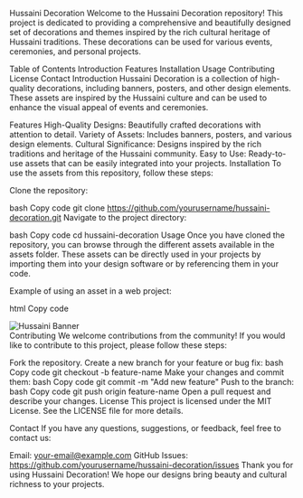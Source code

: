 Hussaini Decoration
Welcome to the Hussaini Decoration repository! This project is dedicated to providing a comprehensive and beautifully designed set of decorations and themes inspired by the rich cultural heritage of Hussaini traditions. These decorations can be used for various events, ceremonies, and personal projects.

Table of Contents
Introduction
Features
Installation
Usage
Contributing
License
Contact
Introduction
Hussaini Decoration is a collection of high-quality decorations, including banners, posters, and other design elements. These assets are inspired by the Hussaini culture and can be used to enhance the visual appeal of events and ceremonies.

Features
High-Quality Designs: Beautifully crafted decorations with attention to detail.
Variety of Assets: Includes banners, posters, and various design elements.
Cultural Significance: Designs inspired by the rich traditions and heritage of the Hussaini community.
Easy to Use: Ready-to-use assets that can be easily integrated into your projects.
Installation
To use the assets from this repository, follow these steps:

Clone the repository:

bash
Copy code
git clone https://github.com/yourusername/hussaini-decoration.git
Navigate to the project directory:

bash
Copy code
cd hussaini-decoration
Usage
Once you have cloned the repository, you can browse through the different assets available in the assets folder. These assets can be directly used in your projects by importing them into your design software or by referencing them in your code.

Example of using an asset in a web project:

html
Copy code
<!DOCTYPE html>
<html lang="en">
<head>
    <meta charset="UTF-8">
    <meta name="viewport" content="width=device-width, initial-scale=1.0">
    <title>Hussaini Decoration Example</title>
    <link rel="stylesheet" href="assets/styles.css">
</head>
<body>
    <div class="banner">
        <img src="assets/images/banner1.jpg" alt="Hussaini Banner">
    </div>
</body>
</html>
Contributing
We welcome contributions from the community! If you would like to contribute to this project, please follow these steps:

Fork the repository.
Create a new branch for your feature or bug fix:
bash
Copy code
git checkout -b feature-name
Make your changes and commit them:
bash
Copy code
git commit -m "Add new feature"
Push to the branch:
bash
Copy code
git push origin feature-name
Open a pull request and describe your changes.
License
This project is licensed under the MIT License. See the LICENSE file for more details.

Contact
If you have any questions, suggestions, or feedback, feel free to contact us:

Email: your-email@example.com
GitHub Issues: https://github.com/yourusername/hussaini-decoration/issues
Thank you for using Hussaini Decoration! We hope our designs bring beauty and cultural richness to your projects.
